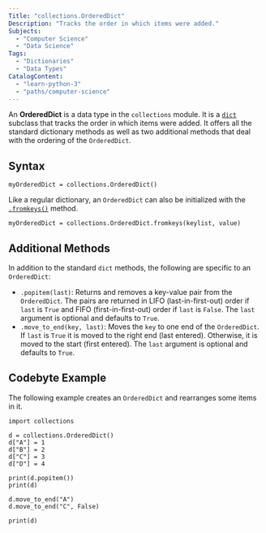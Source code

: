 ```yaml
---
Title: "collections.OrderedDict"
Description: "Tracks the order in which items were added."
Subjects:
  - "Computer Science"
  - "Data Science"
Tags:
  - "Dictionaries"
  - "Data Types"
CatalogContent:
  - "learn-python-3"
  - "paths/computer-science"
---
```


An **OrderedDict** is a data type in the `collections` module. It is a [`dict`](https://www.codecademy.com/resources/docs/python/dictionaries) subclass that tracks the order in which items were added. It offers all the standard dictionary methods as well as two additional methods that deal with the ordering of the `OrderedDict`.

## Syntax

```pseudo
myOrderedDict = collections.OrderedDict()
```

Like a regular dictionary, an `OrderedDict` can also be initialized with the [`.fromkeys()`](https://www.codecademy.com/resources/docs/python/dictionaries/fromkeys) method.

```pseudo
myOrderedDict = collections.OrderedDict.fromkeys(keylist, value)
```

## Additional Methods

In addition to the standard `dict` methods, the following are specific to an `OrderedDict`:

- `.popitem(last)`: Returns and removes a key-value pair from the `OrderedDict`. The pairs are returned in LIFO (last-in-first-out) order if `last` is `True` and FIFO (first-in-first-out) order if `last` is `False`. The `last` argument is optional and defaults to `True`.
- `.move_to_end(key, last)`: Moves the `key` to one end of the `OrderedDict`. If `last` is `True` it is moved to the right end (last entered). Otherwise, it is moved to the start (first entered). The `last` argument is optional and defaults to `True`.

## Codebyte Example

The following example creates an `OrderedDict` and rearranges some items in it.

```codebyte/python
import collections

d = collections.OrderedDict()
d["A"] = 1
d["B"] = 2
d["C"] = 3
d["D"] = 4

print(d.popitem())
print(d)

d.move_to_end("A")
d.move_to_end("C", False)

print(d)
```
